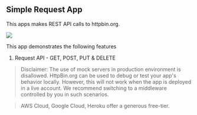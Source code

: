 ## Simple Request App

This apps makes REST API calls to httpbin.org.

![](screenshots/appView.png)

This app demonstrates the following features

1. Request API - GET, POST, PUT & DELETE

> Disclaimer: The use of mock servers in production environment is disallowed. HttpBin.org can be used to debug or test your app's behavior locally. However, this will not work when the app is deployed in a live account. We recommend switching to a middleware controlled by you in such scenarios.

> AWS Cloud, Google Cloud, Heroku offer a generous free-tier.
